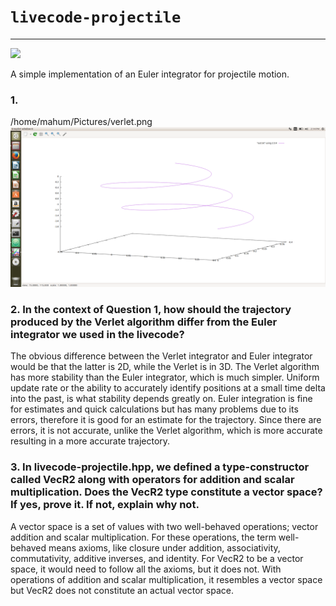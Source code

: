 # `livecode-projectile`
---
![](https://travis-ci.org/timtro/livecode-projectile.svg?branch=master)

A simple implementation of an Euler integrator for projectile motion. 

### 1. 
/home/mahum/Pictures/verlet.png
![](verlet.png)

### 2. In the context of Question 1, how should the trajectory produced by the Verlet algorithm differ from the Euler integrator we used in the livecode?

The obvious difference between the Verlet integrator and Euler integrator would be that the latter is 2D, while the Verlet is in 3D. The Verlet algorithm has more stability than the Euler integrator, which is much simpler. Uniform update rate or the ability to accurately identify positions at a small time delta into the past, is what stability depends greatly on. Euler integration is fine for estimates and quick calculations but has many problems due to its errors, therefore it is good for an estimate for the trajectory. Since there are errors, it is not accurate, unlike the Verlet algorithm, which is more accurate resulting in a more accurate trajectory.  



### 3. In livecode-projectile.hpp, we defined a type-constructor called VecR2 along with operators for addition and scalar multiplication. Does the VecR2 type constitute a vector space? If yes, prove it. If not, explain why not.

A vector space is a set of values with two well-behaved operations; vector addition and scalar multiplication. For these operations, the term well-behaved means axioms, like closure under addition, associativity, commutativity, additive inverses, and identity. For VecR2 to be a vector space, it would need to follow all the axioms, but it does not. With operations of addition and scalar multiplication, it resembles a vector space but VecR2 does not constitute an actual vector space.

